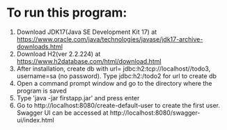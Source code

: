 # To run this program:

1. Download JDK17(Java SE Development Kit 17) at https://www.oracle.com/java/technologies/javase/jdk17-archive-downloads.html
2. Download H2(ver 2.2.224) at https://www.h2database.com/html/download.html 
3. After installation, create db with url= jdbc:h2:tcp://localhost//todo3, username=sa (no password). Type jdbc:h2:/todo2 for url to create db
4. Open a command prompt window and go to the directory where the program is saved
5. Type 'java -jar firstapp.jar' and press enter
6. Go to http://localhost:8080/create-default-user to create the first user.
 Swagger UI can be accessed at http://localhost:8080/swagger-ui/index.html
